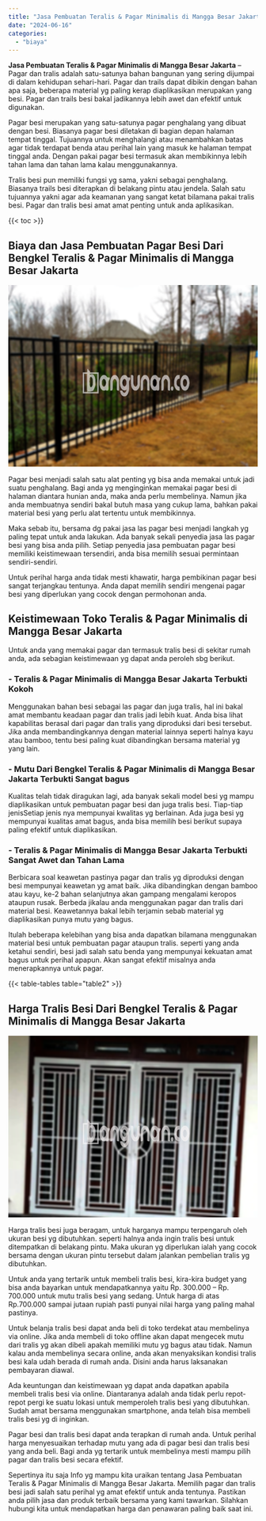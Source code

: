 ```yaml
---
title: "Jasa Pembuatan Teralis & Pagar Minimalis di Mangga Besar Jakarta"
date: "2024-06-16"
categories: 
  - "biaya"
---
```


**Jasa Pembuatan Teralis & Pagar Minimalis di Mangga Besar Jakarta** – Pagar dan tralis adalah satu-satunya bahan bangunan yang sering dijumpai di dalam kehidupan sehari-hari. Pagar dan trails dapat dibikin dengan bahan apa saja, beberapa material yg paling kerap diaplikasikan merupakan yang besi. Pagar dan trails besi bakal jadikannya lebih awet dan efektif untuk digunakan.

Pagar besi merupakan yang satu-satunya pagar penghalang yang dibuat dengan besi. Biasanya pagar besi diletakan di bagian depan halaman tempat tinggal. Tujuannya untuk menghalangi atau menambahkan batas agar tidak terdapat benda atau perihal lain yang masuk ke halaman tempat tinggal anda. Dengan pakai pagar besi termasuk akan membikinnya lebih tahan lama dan tahan lama kalau menggunakannya.

Tralis besi pun memiliki fungsi yg sama, yakni sebagai penghalang. Biasanya trails besi diterapkan di belakang pintu atau jendela. Salah satu tujuannya yakni agar ada keamanan yang sangat ketat bilamana pakai tralis besi. Pagar dan tralis besi amat amat penting untuk anda aplikasikan.

{{< toc >}}

## Biaya dan Jasa Pembuatan Pagar Besi Dari Bengkel Teralis & Pagar Minimalis di Mangga Besar Jakarta

![Jasa Pembuatan Teralis & Pagar Minimalis di Mangga Besar Jakarta](/images/pagar-minimalis-murah-20.png)

Pagar besi menjadi salah satu alat penting yg bisa anda memakai untuk jadi suatu penghalang. Bagi anda yg menginginkan memakai pagar besi di halaman diantara hunian anda, maka anda perlu membelinya. Namun jika anda membuatnya sendiri bakal butuh masa yang cukup lama, bahkan pakai material besi yang perlu alat tertentu untuk membikinnya.

Maka sebab itu, bersama dg pakai jasa las pagar besi menjadi langkah yg paling tepat untuk anda lakukan. Ada banyak sekali penyedia jasa las pagar besi yang bisa anda pilih. Setiap penyedia jasa pembuatan pagar besi memiliki keistimewaan tersendiri, anda bisa memilih sesuai permintaan sendiri-sendiri.

Untuk perihal harga anda tidak mesti khawatir, harga pembikinan pagar besi sangat terjangkau tentunya. Anda dapat memilih sendiri mengenai pagar besi yang diperlukan yang cocok dengan permohonan anda.

## Keistimewaan Toko Teralis & Pagar Minimalis di Mangga Besar Jakarta

Untuk anda yang memakai pagar dan termasuk tralis besi di sekitar rumah anda, ada sebagian keistimewaan yg dapat anda peroleh sbg berikut.

### \- Teralis & Pagar Minimalis di Mangga Besar Jakarta Terbukti Kokoh

Menggunakan bahan besi sebagai las pagar dan juga tralis, hal ini bakal amat membantu keadaan pagar dan tralis jadi lebih kuat. Anda bisa lihat kapabilitas berasal dari pagar dan tralis yang diproduksi dari besi tersebut. Jika anda membandingkannya dengan material lainnya seperti halnya kayu atau bamboo, tentu besi paling kuat dibandingkan bersama material yg yang lain.

### \- Mutu Dari Bengkel Teralis & Pagar Minimalis di Mangga Besar Jakarta Terbukti Sangat bagus

Kualitas telah tidak diragukan lagi, ada banyak sekali model besi yg mampu diaplikasikan untuk pembuatan pagar besi dan juga tralis besi. Tiap-tiap jenisSetiap jenis nya mempunyai kwalitas yg berlainan. Ada juga besi yg mempunyai kualitas amat bagus, anda bisa memilih besi berikut supaya paling efektif untuk diaplikasikan.

### \- Teralis & Pagar Minimalis di Mangga Besar Jakarta Terbukti Sangat Awet dan Tahan Lama

Berbicara soal keawetan pastinya pagar dan tralis yg diproduksi dengan besi mempunyai keawetan yg amat baik. Jika dibandingkan dengan bamboo atau kayu, ke-2 bahan selanjutnya akan gampang mengalami keropos ataupun rusak. Berbeda jikalau anda menggunakan pagar dan tralis dari material besi. Keawetannya bakal lebih terjamin sebab material yg diaplikasikan punya mutu yang bagus.

Itulah beberapa kelebihan yang bisa anda dapatkan bilamana menggunakan material besi untuk pembuatan pagar ataupun tralis. seperti yang anda ketahui sendiri, besi jadi salah satu benda yang mempunyai kekuatan amat bagus untuk perihal apapun. Akan sangat efektif misalnya anda menerapkannya untuk pagar.

{{< table-tables table="table2" >}}

## Harga Tralis Besi Dari Bengkel Teralis & Pagar Minimalis di Mangga Besar Jakarta

![Jasa Pembuatan Teralis & Pagar Minimalis di Mangga Besar Jakarta](/images/teralis-minimalis-murah-17.png)

Harga tralis besi juga beragam, untuk harganya mampu terpengaruh oleh ukuran besi yg dibutuhkan. seperti halnya anda ingin tralis besi untuk ditempatkan di belakang pintu. Maka ukuran yg diperlukan ialah yang cocok bersama dengan ukuran pintu tersebut dalam jalankan pembelian tralis yg dibutuhkan.

Untuk anda yang tertarik untuk membeli tralis besi, kira-kira budget yang bisa anda bayarkan untuk mendapatkannya yaitu Rp. 300.000 – Rp. 700.000 untuk mutu tralis besi yang sedang. Untuk harga di atas Rp.700.000 sampai jutaan rupiah pasti punyai nilai harga yang paling mahal pastinya.

Untuk belanja tralis besi dapat anda beli di toko terdekat atau membelinya via online. Jika anda membeli di toko offline akan dapat mengecek mutu dari tralis yg akan dibeli apakah memiliki mutu yg bagus atau tidak. Namun kalau anda membelinya secara online, anda akan menyaksikan kondisi tralis besi kala udah berada di rumah anda. Disini anda harus laksanakan pembayaran diawal.

Ada keuntungan dan keistimewaan yg dapat anda dapatkan apabila membeli tralis besi via online. Diantaranya adalah anda tidak perlu repot-repot pergi ke suatu lokasi untuk memperoleh tralis besi yang dibutuhkan. Sudah amat bersama menggunakan smartphone, anda telah bisa membeli tralis besi yg di inginkan.

Pagar besi dan tralis besi dapat anda terapkan di rumah anda. Untuk perihal harga menyesuaikan terhadap mutu yang ada di pagar besi dan tralis besi yang anda beli. Bagi anda yg tertarik untuk membelinya mesti mampu pilih pagar dan tralis besi secara efektif.

Sepertinya itu saja Info yg mampu kita uraikan tentang Jasa Pembuatan Teralis & Pagar Minimalis di Mangga Besar Jakarta. Memilih pagar dan tralis besi jadi salah satu perihal yg amat efektif untuk anda tentunya. Pastikan anda pilih jasa dan produk terbaik bersama yang kami tawarkan. Silahkan hubungi kita untuk mendapatkan harga dan penawaran paling baik saat ini.

